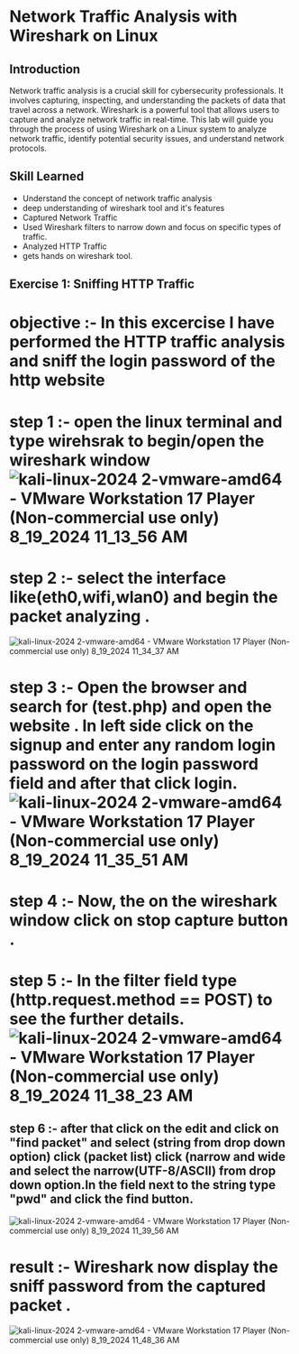 # Network Traffic Analysis with Wireshark on Linux
## Introduction
Network traffic analysis is a crucial skill for cybersecurity professionals. It involves capturing, inspecting, and understanding the packets of data that travel across a network. Wireshark is a powerful tool that allows users to capture and analyze network traffic in real-time. This lab will guide you through the process of using Wireshark on a Linux system to analyze network traffic, identify potential security issues, and understand network protocols.

## Skill Learned
- Understand the concept of network traffic analysis
- deep understanding of wireshark tool and it's features
- Captured Network Traffic
- Used Wireshark filters to narrow down and focus on specific types of traffic.
- Analyzed HTTP Traffic
- gets hands on wireshark tool.

## Exercise 1: Sniffing HTTP Traffic
# objective :- In this excercise I have performed the HTTP traffic analysis and sniff the login password of the http website 
# step 1 :- open the linux terminal and type wirehsrak to begin/open the wireshark window![kali-linux-2024 2-vmware-amd64 - VMware Workstation 17 Player (Non-commercial use only) 8_19_2024 11_13_56 AM](https://github.com/user-attachments/assets/36e2bdf0-6481-4859-b2fa-c26a946913a1)
# step 2 :- select the interface like(eth0,wifi,wlan0) and begin the packet analyzing .
![kali-linux-2024 2-vmware-amd64 - VMware Workstation 17 Player (Non-commercial use only) 8_19_2024 11_34_37 AM](https://github.com/user-attachments/assets/638ab06c-3eed-420f-a795-ded52be2452c)
# step 3 :- Open the browser and search for (test.php) and open the website . In left side click on the signup and enter any random login password on the login password field and after that click login. ![kali-linux-2024 2-vmware-amd64 - VMware Workstation 17 Player (Non-commercial use only) 8_19_2024 11_35_51 AM](https://github.com/user-attachments/assets/25f867c4-0cdb-433f-9bdb-6656c576221a)
# step 4 :- Now, the on the wireshark window click on stop capture button .
# step 5 :- In the filter field type (http.request.method == POST) to see the further details. ![kali-linux-2024 2-vmware-amd64 - VMware Workstation 17 Player (Non-commercial use only) 8_19_2024 11_38_23 AM](https://github.com/user-attachments/assets/722eba5c-7f4a-4269-b4a9-615d6a4bf0b1)
## step 6 :- after that click on the edit and click on "find packet" and select (string from drop down option) click (packet list) click (narrow and wide and select the narrow(UTF-8/ASCII) from drop down option.In the field next to the string type "pwd" and click the find button.
![kali-linux-2024 2-vmware-amd64 - VMware Workstation 17 Player (Non-commercial use only) 8_19_2024 11_39_56 AM](https://github.com/user-attachments/assets/70b10194-f75e-4f23-8a1d-5f63bdcaaac9)
# result :- Wireshark now display the sniff password from the captured packet .
![kali-linux-2024 2-vmware-amd64 - VMware Workstation 17 Player (Non-commercial use only) 8_19_2024 11_48_36 AM](https://github.com/user-attachments/assets/297682ef-253a-445a-a4fd-4287c32ccc8e)






